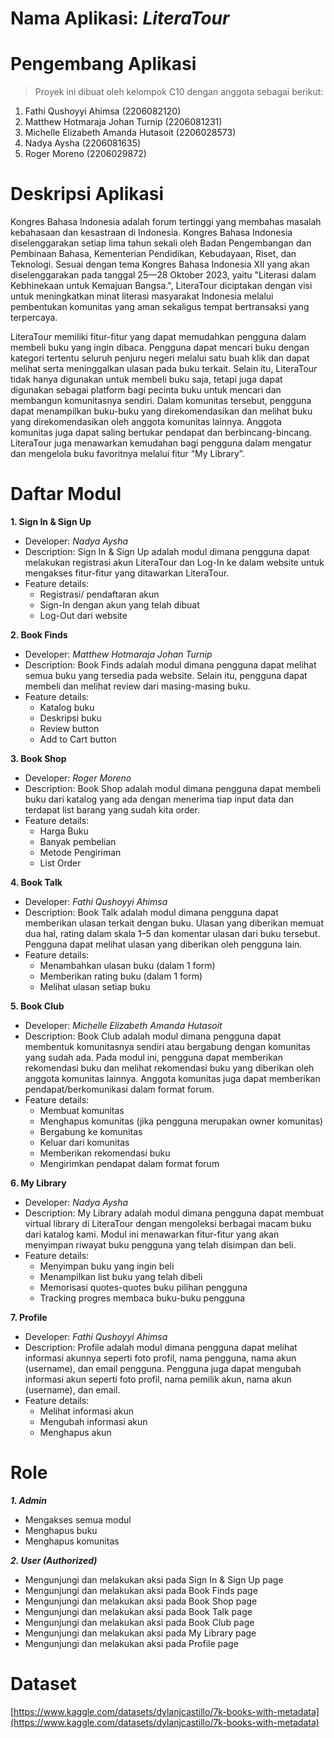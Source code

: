 # Nama Aplikasi: ***LiteraTour***

# Pengembang Aplikasi
> Proyek ini dibuat oleh kelompok C10 dengan anggota sebagai berikut:
1. Fathi Qushoyyi Ahimsa (2206082120)
2. Matthew Hotmaraja Johan Turnip (2206081231)
3. Michelle Elizabeth Amanda Hutasoit (2206028573)
4. Nadya Aysha (2206081635)
5. Roger Moreno (2206029872)

# Deskripsi Aplikasi
Kongres Bahasa Indonesia adalah forum tertinggi yang membahas masalah kebahasaan dan kesastraan di Indonesia. Kongres Bahasa Indonesia diselenggarakan setiap lima tahun sekali oleh Badan Pengembangan dan Pembinaan Bahasa, Kementerian Pendidikan, Kebudayaan, Riset, dan Teknologi. Sesuai dengan tema Kongres Bahasa Indonesia XII yang akan diselenggarakan pada tanggal 25—28 Oktober 2023, yaitu "Literasi dalam Kebhinekaan untuk Kemajuan Bangsa.", LiteraTour diciptakan dengan visi untuk meningkatkan minat literasi masyarakat Indonesia melalui pembentukan komunitas yang aman sekaligus tempat bertransaksi yang terpercaya.

LiteraTour memiliki fitur-fitur yang dapat memudahkan pengguna dalam membeli buku yang ingin dibaca. Pengguna dapat mencari buku dengan kategori tertentu seluruh penjuru negeri melalui satu buah klik dan dapat melihat serta meninggalkan ulasan pada buku terkait. Selain itu, LiteraTour tidak hanya digunakan untuk membeli buku saja, tetapi juga dapat digunakan sebagai platform bagi pecinta buku untuk mencari dan membangun komunitasnya sendiri. Dalam komunitas tersebut, pengguna dapat menampilkan buku-buku yang direkomendasikan dan melihat buku yang direkomendasikan oleh anggota komunitas lainnya. Anggota komunitas juga dapat saling bertukar pendapat dan berbincang-bincang. LiteraTour juga menawarkan kemudahan bagi pengguna dalam mengatur dan mengelola buku favoritnya melalui fitur “My Library”.

# Daftar Modul

**1. Sign In & Sign Up**
* Developer: _Nadya Aysha_
* Description:
Sign In & Sign Up adalah modul dimana pengguna dapat melakukan registrasi akun LiteraTour dan Log-In ke dalam website untuk mengakses fitur-fitur yang ditawarkan LiteraTour.
* Feature details:
  * Registrasi/ pendaftaran akun
  * Sign-In dengan akun yang telah dibuat
  * Log-Out dari website

**2. Book Finds**
* Developer: _Matthew Hotmaraja Johan Turnip_
* Description:
Book Finds adalah modul dimana pengguna dapat melihat semua buku yang tersedia pada website. Selain itu, pengguna dapat membeli dan melihat review dari masing-masing buku.
* Feature details:
  * Katalog buku
  * Deskripsi buku
  * Review button
  * Add to Cart button

**3. Book Shop**
* Developer: _Roger Moreno_
* Description:
Book Shop adalah modul dimana pengguna dapat membeli buku dari katalog yang ada dengan menerima tiap input data dan terdapat list barang yang sudah kita order.
* Feature details:
  * Harga Buku
  * Banyak pembelian
  * Metode Pengiriman
  * List Order

**4. Book Talk**
* Developer: _Fathi Qushoyyi Ahimsa_
* Description:
Book Talk adalah modul dimana pengguna dapat memberikan ulasan terkait dengan buku. Ulasan yang diberikan memuat dua hal, rating dalam skala 1–5 dan komentar ulasan dari buku tersebut. Pengguna dapat melihat ulasan yang diberikan oleh pengguna lain. 
* Feature details:
  * Menambahkan ulasan buku (dalam 1 form)
  * Memberikan rating buku (dalam 1 form)
  * Melihat ulasan setiap buku

**5. Book Club**
* Developer: _Michelle Elizabeth Amanda Hutasoit_
* Description:
Book Club adalah modul dimana pengguna dapat membentuk komunitasnya sendiri atau bergabung dengan komunitas yang sudah ada. Pada modul ini, pengguna dapat memberikan rekomendasi buku dan melihat rekomendasi buku yang diberikan oleh anggota komunitas lainnya. Anggota komunitas juga dapat memberikan pendapat/berkomunikasi dalam format forum. 
* Feature details:
  * Membuat komunitas
  * Menghapus komunitas (jika pengguna merupakan owner komunitas)
  * Bergabung ke komunitas
  * Keluar dari komunitas
  * Memberikan rekomendasi buku
  * Mengirimkan pendapat dalam format forum

**6. My Library**
* Developer: _Nadya Aysha_
* Description:
My Library adalah modul dimana pengguna dapat membuat virtual library di LiteraTour dengan mengoleksi berbagai macam buku dari katalog kami. Modul ini menawarkan fitur-fitur yang akan menyimpan riwayat buku pengguna yang telah disimpan dan beli.
* Feature details:
  * Menyimpan buku yang ingin beli
  * Menampilkan list buku yang telah dibeli
  * Memorisasi quotes-quotes buku pilihan pengguna
  * Tracking progres membaca buku-buku pengguna

**7. Profile**
* Developer: _Fathi Qushoyyi Ahimsa_
* Description:
Profile adalah modul dimana pengguna dapat melihat informasi akunnya seperti foto profil, nama pengguna, nama akun (username), dan email pengguna. Pengguna juga dapat mengubah informasi akun seperti foto profil, nama pemilik akun, nama akun (username), dan email.
* Feature details:
  * Melihat informasi akun
  * Mengubah informasi akun
  * Menghapus akun

# Role
***1. Admin***
* Mengakses semua modul
* Menghapus buku
* Menghapus komunitas

***2. User (Authorized)***
* Mengunjungi dan melakukan aksi pada Sign In & Sign Up page
* Mengunjungi dan melakukan aksi pada Book Finds page
* Mengunjungi dan melakukan aksi pada Book Shop page
* Mengunjungi dan melakukan aksi pada Book Talk page
* Mengunjungi dan melakukan aksi pada Book Club page
* Mengunjungi dan melakukan aksi pada My Library page
* Mengunjungi dan melakukan aksi pada Profile page

# Dataset
[https://www.kaggle.com/datasets/dylanjcastillo/7k-books-with-metadata](https://www.kaggle.com/datasets/dylanjcastillo/7k-books-with-metadata)

